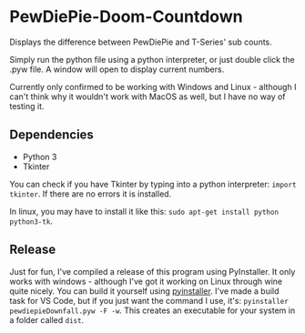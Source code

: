 # PewDiePie-Doom-Countdown

Displays the difference between PewDiePie and T-Series' sub counts.

Simply run the python file using a python interpreter, or just double click the .pyw file. A window will open to display current numbers.

Currently only confirmed to be working with Windows and Linux - although I can't think why it wouldn't work with MacOS as well, but I have no way of testing it.

## Dependencies

* Python 3
* Tkinter

You can check if you have Tkinter by typing into a python interpreter:
`import tkinter`.
If there are no errors it is installed.

In linux, you may have to install it like this:
`sudo apt-get install python python3-tk`.

## Release

Just for fun, I've compiled a release of this program using PyInstaller. It only works with windows - although I've got it working on Linux through wine quite nicely.
You can build it yourself using [pyinstaller](https://www.pyinstaller.org/). I've made a build task for VS Code, but if you just want the command I use, it's: `pyinstaller pewdiepieDownfall.pyw -F -w`. This creates an executable for your system in a folder called `dist`.